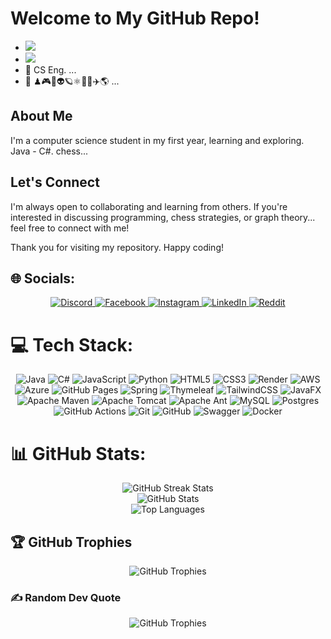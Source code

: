 # Welcome to My GitHub Repo!


- [![](https://visitcount.itsvg.in/api?id=Bajahaw&icon=2&color=13)](https://visitcount.itsvg.in)
- ![](https://img.shields.io/badge/👋%20Hi%2C%20I'm%20Radhi%20%40Bajahaw-000000.svg?style=flat&logo=github&logoColor=white)
- 🌱 CS Eng. ...
- 👀 ♟🎮🔭👽🪐⚛️🔐🌀✈️🌎 ...

## About Me
I'm a computer science student in my first year, learning and exploring. Java - C#. chess...

## Let's Connect
I'm always open to collaborating and learning from others. If you're interested in discussing programming, chess strategies, or graph theory... feel free to connect with me!

Thank you for visiting my repository. Happy coding!

## 🌐 Socials:
<div style="text-align: center;">
    <a href="https://discord.gg/rathi7137">
        <img src="https://img.shields.io/badge/Discord-%237289DA.svg?logo=discord&logoColor=white" alt="Discord">
    </a>
    <a href="https://facebook.com/RadhiBajahaw">
        <img src="https://img.shields.io/badge/Facebook-%231877F2.svg?logo=Facebook&logoColor=white" alt="Facebook">
    </a>
    <a href="https://instagram.com/rad7_i">
        <img src="https://img.shields.io/badge/Instagram-%23E4405F.svg?logo=Instagram&logoColor=white" alt="Instagram">
    </a>
    <a href="https://linkedin.com/in/radhi-bajahaw">
        <img src="https://img.shields.io/badge/LinkedIn-%230077B5.svg?logo=linkedin&logoColor=white" alt="LinkedIn">
    </a>
    <a href="https://reddit.com/user/rathi7137">
        <img src="https://img.shields.io/badge/Reddit-%23FF4500.svg?logo=Reddit&logoColor=white" alt="Reddit">
    </a>
</div>

# 💻 Tech Stack:
<div style="text-align: center;">
    <img src="https://img.shields.io/badge/java-%23ED8B00.svg?style=flat&logo=openjdk&logoColor=white" alt="Java">
    <img src="https://img.shields.io/badge/c%23-%23239120.svg?style=flat&logo=csharp&logoColor=white" alt="C#">
    <img src="https://img.shields.io/badge/javascript-%23323330.svg?style=flat&logo=javascript&logoColor=%23F7DF1E" alt="JavaScript">
    <img src="https://img.shields.io/badge/python-3670A0?style=flat&logo=python&logoColor=ffdd54" alt="Python">
    <img src="https://img.shields.io/badge/html5-%23E34F26.svg?style=flat&logo=html5&logoColor=white" alt="HTML5">
    <img src="https://img.shields.io/badge/css3-%231572B6.svg?style=flat&logo=css3&logoColor=white" alt="CSS3">
    <img src="https://img.shields.io/badge/Render-%46E3B7.svg?style=flat&logo=render&logoColor=white" alt="Render">
    <img src="https://img.shields.io/badge/AWS-%23FF9900.svg?style=flat&logo=amazon-aws&logoColor=white" alt="AWS">
    <img src="https://img.shields.io/badge/azure-%230072C6.svg?style=flat&logo=microsoftazure&logoColor=white" alt="Azure">
    <img src="https://img.shields.io/badge/github%20pages-121013?style=flat&logo=github&logoColor=white" alt="GitHub Pages">
    <img src="https://img.shields.io/badge/spring-%236DB33F.svg?style=flat&logo=spring&logoColor=white" alt="Spring">
    <img src="https://img.shields.io/badge/Thymeleaf-%23005C0F.svg?style=flat&logo=Thymeleaf&logoColor=white" alt="Thymeleaf">
    <img src="https://img.shields.io/badge/tailwindcss-%2338B2AC.svg?style=flat&logo=tailwind-css&logoColor=white" alt="TailwindCSS">
    <img src="https://img.shields.io/badge/javafx-%23FF0000.svg?style=flat&logo=javafx&logoColor=white" alt="JavaFX">
    <img src="https://img.shields.io/badge/Apache%20Maven-C71A36?style=flat&logo=Apache%20Maven&logoColor=white" alt="Apache Maven">
    <img src="https://img.shields.io/badge/apache%20tomcat-%23F8DC75.svg?style=flat&logo=apache-tomcat&logoColor=black" alt="Apache Tomcat">
    <img src="https://img.shields.io/badge/Apache%20Ant-A81C7D?style=flat&logo=Apache%20Ant&logoColor=white" alt="Apache Ant">
    <img src="https://img.shields.io/badge/mysql-4479A1.svg?style=flat&logo=mysql&logoColor=white" alt="MySQL">
    <img src="https://img.shields.io/badge/postgres-%23316192.svg?style=flat&logo=postgresql&logoColor=white" alt="Postgres">
    <img src="https://img.shields.io/badge/github%20actions-%232671E5.svg?style=flat&logo=githubactions&logoColor=white" alt="GitHub Actions">
    <img src="https://img.shields.io/badge/git-%23F05033.svg?style=flat&logo=git&logoColor=white" alt="Git">
    <img src="https://img.shields.io/badge/github-%23121011.svg?style=flat&logo=github&logoColor=white" alt="GitHub">
    <img src="https://img.shields.io/badge/-Swagger-%23Clojure?style=flat&logo=swagger&logoColor=white" alt="Swagger">
    <img src="https://img.shields.io/badge/docker-%230db7ed.svg?style=flat&logo=docker&logoColor=white" alt="Docker">
</div>

# 📊 GitHub Stats:
<div style="text-align: center;">
    <img src="https://github-readme-streak-stats.herokuapp.com/?user=Bajahaw&theme=dark&hide_border=false" alt="GitHub Streak Stats"/><br/>
    <img src="https://github-readme-stats.vercel.app/api?username=Bajahaw&theme=dark&hide_border=false&include_all_commits=true&count_private=false" alt="GitHub Stats"/><br/>
    <img src="https://github-readme-stats.vercel.app/api/top-langs/?username=Bajahaw&theme=dark&hide_border=false&include_all_commits=true&count_private=true&layout=compact" alt="Top Languages"/>
</div>


## 🏆 GitHub Trophies
<div style="text-align: center;">
    <img src="https://github-profile-trophy.vercel.app/?username=Bajahaw&theme=dark&no-frame=false&no-bg=true&margin-w=4" alt="GitHub Trophies"/><br/>
</div>

### ✍️ Random Dev Quote
<div style="text-align: center;">
    <img src="https://quotes-github-readme.vercel.app/api?type=vertical&theme=dark" alt="GitHub Trophies"/><br/>
</div>


<!---
Bajahaw/Bajahaw is a ✨ special ✨ repository because its `README.md` (this file) appears on your GitHub profile.
You can click the Preview link to take a look at your changes.
--->
